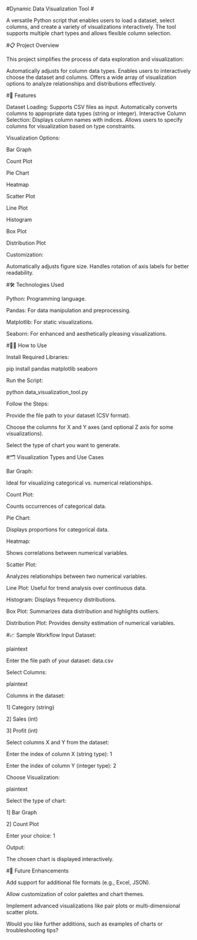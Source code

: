 #Dynamic Data Visualization Tool #

A versatile Python script that enables users to load a dataset, select columns, and create a variety of visualizations interactively. The tool supports multiple chart types and allows flexible column selection.

#📋 Project Overview

This project simplifies the process of data exploration and visualization:

Automatically adjusts for column data types.
Enables users to interactively choose the dataset and columns.
Offers a wide array of visualization options to analyze relationships and distributions effectively.

#🚀 Features

Dataset Loading:
Supports CSV files as input.
Automatically converts columns to appropriate data types (string or integer).
Interactive Column Selection:
Displays column names with indices.
Allows users to specify columns for visualization based on type constraints.

Visualization Options:


Bar Graph

Count Plot

Pie Chart

Heatmap

Scatter Plot

Line Plot

Histogram

Box Plot

Distribution Plot

Customization:


Automatically adjusts figure size.
Handles rotation of axis labels for better readability.



#🛠️ Technologies Used


Python: Programming language.

Pandas: For data manipulation and preprocessing.

Matplotlib: For static visualizations.

Seaborn: For enhanced and aesthetically pleasing visualizations.



#🧑‍💻 How to Use


Install Required Libraries:

pip install pandas matplotlib seaborn

Run the Script:

python data_visualization_tool.py

Follow the Steps:

Provide the file path to your dataset (CSV format).

Choose the columns for X and Y axes (and optional Z axis for some visualizations).

Select the type of chart you want to generate.


#🗂️ Visualization Types and Use Cases


Bar Graph:

Ideal for visualizing categorical vs. numerical relationships.


Count Plot:

Counts occurrences of categorical data.


Pie Chart:

Displays proportions for categorical data.


Heatmap:

Shows correlations between numerical variables.


Scatter Plot:

Analyzes relationships between two numerical variables.

Line Plot:
Useful for trend analysis over continuous data.

Histogram:
Displays frequency distributions.

Box Plot:
Summarizes data distribution and highlights outliers.

Distribution Plot:
Provides density estimation of numerical variables.


#📈 Sample Workflow
Input Dataset:

plaintext

Enter the file path of your dataset: data.csv

Select Columns:


plaintext

Columns in the dataset:

1] Category (string)


2] Sales (int)

3] Profit (int)

Select columns X and Y from the dataset:

Enter the index of column X (string type): 1

Enter the index of column Y (integer type): 2

Choose Visualization:

plaintext

Select the type of chart:

1] Bar Graph

2] Count Plot

Enter your choice: 1

Output:


The chosen chart is displayed interactively.



#🔄 Future Enhancements

Add support for additional file formats (e.g., Excel, JSON).

Allow customization of color palettes and chart themes.

Implement advanced visualizations like pair plots or multi-dimensional scatter plots.

Would you like further additions, such as examples of charts or troubleshooting tips?






